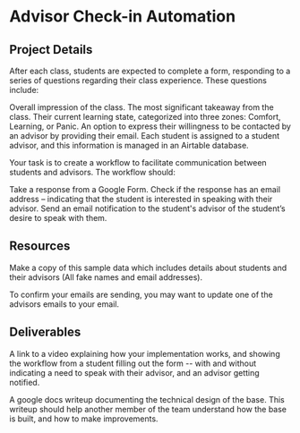 # Advisor Check-in Automation

## Project Details
After each class, students are expected to complete a form, responding to a series of questions regarding their class experience. These questions include:

Overall impression of the class.
The most significant takeaway from the class.
Their current learning state, categorized into three zones: Comfort, Learning, or Panic.
An option to express their willingness to be contacted by an advisor by providing their email.
Each student is assigned to a student advisor, and this information is managed in an Airtable database.

Your task is to create a workflow to facilitate communication between students and advisors. The workflow should:

Take a response from a Google Form.
Check if the response has an email address – indicating that the student is interested in speaking with their advisor.
Send an email notification to the student's advisor of the student’s desire to speak with them.

## Resources
Make a copy of this sample data which includes details about students and their advisors (All fake names and email addresses).

To confirm your emails are sending, you may want to update one of the advisors emails to your email.

## Deliverables

A link to a video explaining how your implementation works, and showing the workflow from a student filling out the form -- with and without indicating a need to speak with their advisor, and an advisor getting notified.

A google docs writeup documenting the technical design of the base. This writeup should help another member of the team understand how the base is built, and how to make improvements.